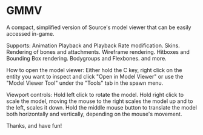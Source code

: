 # GMMV
A compact, simplified version of Source's model viewer that can be easily accessed in-game.

Supports:
Animation Playback and Playback Rate modification.
Skins.
Rendering of bones and attachments.
Wireframe rendering.
Hitboxes and Bounding Box rendering.
Bodygroups and Flexbones.
and more.

How to open the model viewer:
Either hold the C key, right click on the entity you want to inspect and click "Open in Model Viewer" or use the "Model Viewer Tool" under the "Tools" tab in the spawn menu.

Viewport controls:
Hold left click	to rotate the model.
Hold right click to scale the model, moving the mouse to the right scales the model up and to the left, scales it down.
Hold the middle mouse button to translate the model both horizontally and vertically, depending on the mouse's movement.

Thanks, and have fun!
